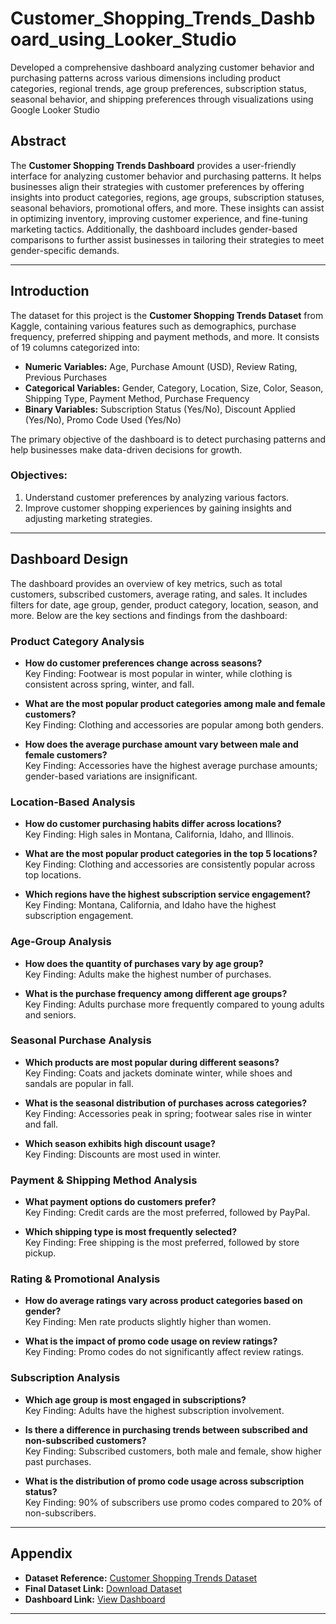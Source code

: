 # Customer_Shopping_Trends_Dashboard_using_Looker_Studio
Developed a comprehensive dashboard analyzing customer behavior and purchasing patterns across various dimensions including product categories, regional trends, age group preferences, subscription status, seasonal behavior, and shipping preferences through visualizations using Google Looker Studio

## Abstract

The **Customer Shopping Trends Dashboard** provides a user-friendly interface for analyzing customer behavior and purchasing patterns. It helps businesses align their strategies with customer preferences by offering insights into product categories, regions, age groups, subscription statuses, seasonal behaviors, promotional offers, and more. These insights can assist in optimizing inventory, improving customer experience, and fine-tuning marketing tactics. Additionally, the dashboard includes gender-based comparisons to further assist businesses in tailoring their strategies to meet gender-specific demands.

---

## Introduction

The dataset for this project is the **Customer Shopping Trends Dataset** from Kaggle, containing various features such as demographics, purchase frequency, preferred shipping and payment methods, and more. It consists of 19 columns categorized into:

- **Numeric Variables:** Age, Purchase Amount (USD), Review Rating, Previous Purchases
- **Categorical Variables:** Gender, Category, Location, Size, Color, Season, Shipping Type, Payment Method, Purchase Frequency
- **Binary Variables:** Subscription Status (Yes/No), Discount Applied (Yes/No), Promo Code Used (Yes/No)

The primary objective of the dashboard is to detect purchasing patterns and help businesses make data-driven decisions for growth.

### Objectives:
1. Understand customer preferences by analyzing various factors.
2. Improve customer shopping experiences by gaining insights and adjusting marketing strategies.

---

## Dashboard Design

The dashboard provides an overview of key metrics, such as total customers, subscribed customers, average rating, and sales. It includes filters for date, age group, gender, product category, location, season, and more. Below are the key sections and findings from the dashboard:

### Product Category Analysis
- **How do customer preferences change across seasons?**  
  Key Finding: Footwear is most popular in winter, while clothing is consistent across spring, winter, and fall.

- **What are the most popular product categories among male and female customers?**  
  Key Finding: Clothing and accessories are popular among both genders.

- **How does the average purchase amount vary between male and female customers?**  
  Key Finding: Accessories have the highest average purchase amounts; gender-based variations are insignificant.

### Location-Based Analysis
- **How do customer purchasing habits differ across locations?**  
  Key Finding: High sales in Montana, California, Idaho, and Illinois.

- **What are the most popular product categories in the top 5 locations?**  
  Key Finding: Clothing and accessories are consistently popular across top locations.

- **Which regions have the highest subscription service engagement?**  
  Key Finding: Montana, California, and Idaho have the highest subscription engagement.

### Age-Group Analysis
- **How does the quantity of purchases vary by age group?**  
  Key Finding: Adults make the highest number of purchases.

- **What is the purchase frequency among different age groups?**  
  Key Finding: Adults purchase more frequently compared to young adults and seniors.

### Seasonal Purchase Analysis
- **Which products are most popular during different seasons?**  
  Key Finding: Coats and jackets dominate winter, while shoes and sandals are popular in fall.

- **What is the seasonal distribution of purchases across categories?**  
  Key Finding: Accessories peak in spring; footwear sales rise in winter and fall.

- **Which season exhibits high discount usage?**  
  Key Finding: Discounts are most used in winter.

### Payment & Shipping Method Analysis
- **What payment options do customers prefer?**  
  Key Finding: Credit cards are the most preferred, followed by PayPal.

- **Which shipping type is most frequently selected?**  
  Key Finding: Free shipping is the most preferred, followed by store pickup.

### Rating & Promotional Analysis
- **How do average ratings vary across product categories based on gender?**  
  Key Finding: Men rate products slightly higher than women.

- **What is the impact of promo code usage on review ratings?**  
  Key Finding: Promo codes do not significantly affect review ratings.

### Subscription Analysis
- **Which age group is most engaged in subscriptions?**  
  Key Finding: Adults have the highest subscription involvement.

- **Is there a difference in purchasing trends between subscribed and non-subscribed customers?**  
  Key Finding: Subscribed customers, both male and female, show higher past purchases.

- **What is the distribution of promo code usage across subscription status?**  
  Key Finding: 90% of subscribers use promo codes compared to 20% of non-subscribers.

---

## Appendix

- **Dataset Reference:** [Customer Shopping Trends Dataset](https://www.kaggle.com/datasets/iamsouravbanerjee/customer-shopping-trends-dataset)
- **Final Dataset Link:** [Download Dataset](https://drive.google.com/file/d/1kwTe5xH7dkqM0iDNCHrt1kJlPkf3deAQ/view?usp=sharing)
- **Dashboard Link:** [View Dashboard](https://lookerstudio.google.com/reporting/a91040d3-8e66-420e-9d51-6553271e1d93)

---

